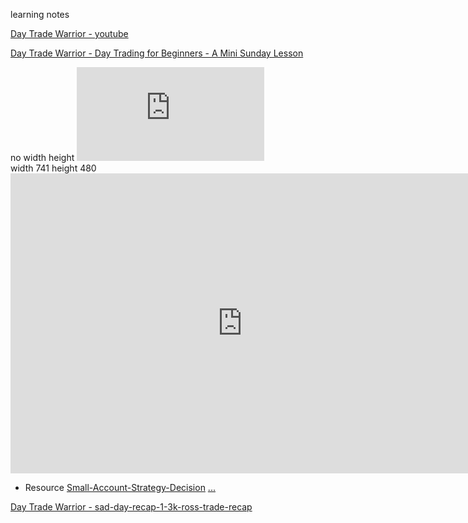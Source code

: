 learning notes


[Day Trade Warrior - youtube](https://www.youtube.com/user/DaytradeWarrior/videos)

[Day Trade Warrior - Day Trading for Beginners - A Mini Sunday Lesson](https://www.youtube.com/watch?v=ml5_6MaZaMk)
<div>no width height
<iframe src="https://www.youtube.com/embed/ml5_6MaZaMk" frameborder="0" allow="accelerometer; autoplay; clipboard-write; encrypted-media; gyroscope; picture-in-picture" allowfullscreen></iframe>
</div>

<div>width 741 height 480
<iframe width="741" height="480" src="https://www.youtube.com/embed/ml5_6MaZaMk" frameborder="0" allow="accelerometer; autoplay; clipboard-write; encrypted-media; gyroscope; picture-in-picture" allowfullscreen></iframe>
</div>

- Resource [Small-Account-Strategy-Decision](Small-Account-Strategy-Decision.pdf) [...](https://media.warriortrading.com/2019/11/Small-Account-Strategy-Decision.pdf)

[Day Trade Warrior - sad-day-recap-1-3k-ross-trade-recap](https://www.warriortrading.com/sad-day-recap-1-3k-ross-trade-recap/)
